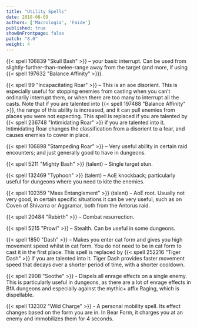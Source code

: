 ```yaml
---
title: "Utility Spells"
date: 2018-08-09
authors: ['Macrologia', 'Faide']
published: true
showOnFrontpage: false
patch: "8.0"
weight: 4
---
```


{{< spell 106839 "Skull Bash" >}} – your basic interrupt. Can be used from slightly-further-than-melee-range away from the target (and more, if using {{< spell 197632 "Balance Affinity" >}}).

{{< spell 99 "Incapacitating Roar" >}} – This is an aoe disorient. This is especially useful for stopping enemies from casting when you can’t ordinarily interrupt them, or when there are too many to interrupt all the casts. Note that if you are talented into {{< spell 197488 "Balance Affinity" >}}, the range of this ability is increased, and it can pull enemies from places you were not expecting. This spell is replaced if you are talented by {{< spell 236748 "Intimidating Roar" >}} if you are talented into it. Intimidating Roar changes the classification from a disorient to a fear, and causes enemies to cower in place.

{{< spell 106898 "Stampeding Roar" >}} – Very useful ability in certain raid encounters; and just generally good to have in dungeons.

{{< spell 5211 "Mighty Bash" >}} (talent) – Single target stun.

{{< spell 132469 "Typhoon" >}} (talent) – AoE knockback; particularly useful for dungeons where you need to kite the enemies.

{{< spell 102359 "Mass Entanglement" >}} (talent) – AoE root. Usually not very good, in certain specific situations it can be very useful, such as on Coven of Shivarra or Aggramar, both from the Antorus raid.

{{< spell 20484 "Rebirth" >}} – Combat resurrection.

{{< spell 5215 "Prowl" >}} – Stealth. Can be useful in some dungeons.

{{< spell 1850 "Dash" >}} – Makes you enter cat form and gives you high movement speed whilst in cat form. You do not need to be in cat form to cast it in the first place. This spell is replaced by {{< spell 252216 "Tiger Dash" >}} if you are talented into it. Tiger Dash provides faster movement speed that decays over a shorter period of time, with a shorter cooldown.

{{< spell 2908 "Soothe" >}} - Dispels all enrage effects on a single enemy. This is particularly useful in dungeons, as there are a lot of enrage effects in BfA dungeons and especially against the mythic+ affix Raging, which is dispellable.

{{< spell 132302 "Wild Charge" >}} - A personal mobility spell. Its effect changes based on the form you are in. In Bear Form, it charges you at an enemy and immobilizes them for 4 seconds.
